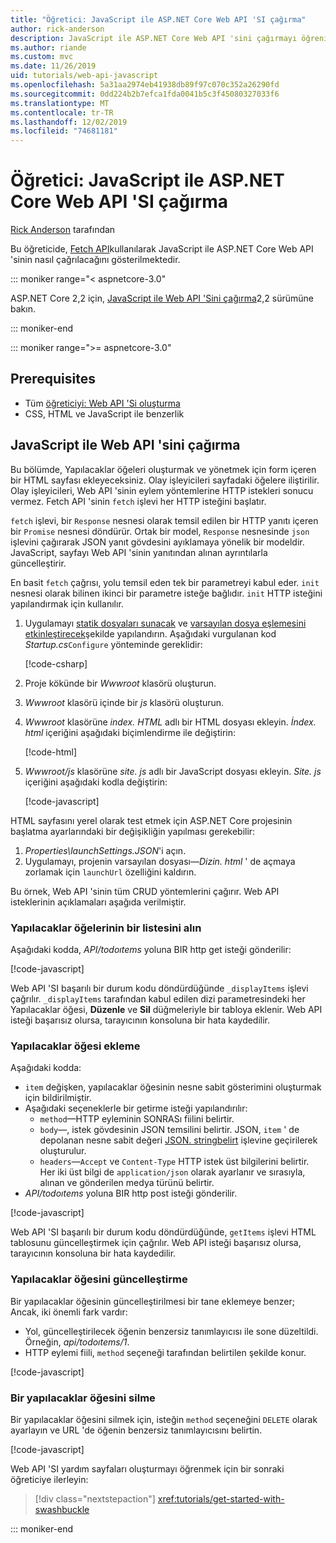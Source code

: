 ```yaml
---
title: "Öğretici: JavaScript ile ASP.NET Core Web API 'SI çağırma"
author: rick-anderson
description: JavaScript ile ASP.NET Core Web API 'sini çağırmayı öğrenin.
ms.author: riande
ms.custom: mvc
ms.date: 11/26/2019
uid: tutorials/web-api-javascript
ms.openlocfilehash: 5a31aa2974eb41938db89f97c070c352a26290fd
ms.sourcegitcommit: 0dd224b2b7efca1fda0041b5c3f45080327033f6
ms.translationtype: MT
ms.contentlocale: tr-TR
ms.lasthandoff: 12/02/2019
ms.locfileid: "74681181"
---
```

# <a name="tutorial-call-an-aspnet-core-web-api-with-javascript"></a>Öğretici: JavaScript ile ASP.NET Core Web API 'SI çağırma

[Rick Anderson](https://twitter.com/RickAndMSFT) tarafından

Bu öğreticide, [Fetch API](https://developer.mozilla.org/docs/Web/API/Fetch_API)kullanılarak JavaScript ile ASP.NET Core Web API 'sinin nasıl çağrılacağını gösterilmektedir.

::: moniker range="< aspnetcore-3.0"

ASP.NET Core 2,2 için, [JavaScript ile Web API 'Sini çağırma](xref:tutorials/first-web-api#call-the-web-api-with-javascript)2,2 sürümüne bakın.

::: moniker-end

::: moniker range=">= aspnetcore-3.0"

## <a name="prerequisites"></a>Prerequisites

* Tüm [öğreticiyi: Web API 'Si oluşturma](xref:tutorials/first-web-api)
* CSS, HTML ve JavaScript ile benzerlik

## <a name="call-the-web-api-with-javascript"></a>JavaScript ile Web API 'sini çağırma

Bu bölümde, Yapılacaklar öğeleri oluşturmak ve yönetmek için form içeren bir HTML sayfası ekleyeceksiniz. Olay işleyicileri sayfadaki öğelere iliştirilir. Olay işleyicileri, Web API 'sinin eylem yöntemlerine HTTP istekleri sonucu vermez. Fetch API 'sinin `fetch` işlevi her HTTP isteğini başlatır.

`fetch` işlevi, bir `Response` nesnesi olarak temsil edilen bir HTTP yanıtı içeren bir `Promise` nesnesi döndürür. Ortak bir model, `Response` nesnesinde `json` işlevini çağırarak JSON yanıt gövdesini ayıklamaya yönelik bir modeldir. JavaScript, sayfayı Web API 'sinin yanıtından alınan ayrıntılarla güncelleştirir.

En basit `fetch` çağrısı, yolu temsil eden tek bir parametreyi kabul eder. `init` nesnesi olarak bilinen ikinci bir parametre isteğe bağlıdır. `init` HTTP isteğini yapılandırmak için kullanılır.

1. Uygulamayı [statik dosyaları sunacak](/dotnet/api/microsoft.aspnetcore.builder.staticfileextensions.usestaticfiles#Microsoft_AspNetCore_Builder_StaticFileExtensions_UseStaticFiles_Microsoft_AspNetCore_Builder_IApplicationBuilder_) ve [varsayılan dosya eşlemesini etkinleştirecek](/dotnet/api/microsoft.aspnetcore.builder.defaultfilesextensions.usedefaultfiles#Microsoft_AspNetCore_Builder_DefaultFilesExtensions_UseDefaultFiles_Microsoft_AspNetCore_Builder_IApplicationBuilder_)şekilde yapılandırın. Aşağıdaki vurgulanan kod *Startup.cs*`Configure` yönteminde gereklidir:

    [!code-csharp[](first-web-api/samples/3.0/TodoApi/StartupJavaScript.cs?highlight=8-9&name=snippet_configure)]

1. Proje kökünde bir *Wwwroot* klasörü oluşturun.

1. *Wwwroot* klasörü içinde bir *js* klasörü oluşturun.

1. *Wwwroot* klasörüne *index. HTML* adlı bir HTML dosyası ekleyin. *İndex. html* içeriğini aşağıdaki biçimlendirme ile değiştirin:

    [!code-html[](first-web-api/samples/3.0/TodoApi/wwwroot/index.html)]

1. *Wwwroot/js* klasörüne *site. js* adlı bir JavaScript dosyası ekleyin. *Site. js* içeriğini aşağıdaki kodla değiştirin:

    [!code-javascript[](first-web-api/samples/3.0/TodoApi/wwwroot/js/site.js?name=snippet_SiteJs)]

HTML sayfasını yerel olarak test etmek için ASP.NET Core projesinin başlatma ayarlarındaki bir değişikliğin yapılması gerekebilir:

1. *Properties\launchSettings.JSON*'i açın.
1. Uygulamayı, projenin varsayılan dosyası&mdash;*Dizin. html* ' de açmaya zorlamak için `launchUrl` özelliğini kaldırın.

Bu örnek, Web API 'sinin tüm CRUD yöntemlerini çağırır. Web API isteklerinin açıklamaları aşağıda verilmiştir.

### <a name="get-a-list-of-to-do-items"></a>Yapılacaklar öğelerinin bir listesini alın

Aşağıdaki kodda, *API/todoıtems* yoluna BIR http get isteği gönderilir:

[!code-javascript[](first-web-api/samples/3.0/TodoApi/wwwroot/js/site.js?name=snippet_GetItems)]

Web API 'SI başarılı bir durum kodu döndürdüğünde `_displayItems` işlevi çağrılır. `_displayItems` tarafından kabul edilen dizi parametresindeki her Yapılacaklar öğesi, **Düzenle** ve **Sil** düğmeleriyle bir tabloya eklenir. Web API isteği başarısız olursa, tarayıcının konsoluna bir hata kaydedilir.

### <a name="add-a-to-do-item"></a>Yapılacaklar öğesi ekleme

Aşağıdaki kodda:

* `item` değişken, yapılacaklar öğesinin nesne sabit gösterimini oluşturmak için bildirilmiştir.
* Aşağıdaki seçeneklerle bir getirme isteği yapılandırılır:
  * `method`&mdash;HTTP eyleminin SONRASı fiilini belirtir.
  * `body`&mdash;, istek gövdesinin JSON temsilini belirtir. JSON, `item` ' de depolanan nesne sabit değeri [JSON. stringbelirt](https://developer.mozilla.org/docs/Web/JavaScript/Reference/Global_Objects/JSON/stringify) işlevine geçirilerek oluşturulur.
  * `headers`&mdash;`Accept` ve `Content-Type` HTTP istek üst bilgilerini belirtir. Her iki üst bilgi de `application/json` olarak ayarlanır ve sırasıyla, alınan ve gönderilen medya türünü belirtir.
* *API/todoıtems* yoluna BIR http post isteği gönderilir.

[!code-javascript[](first-web-api/samples/3.0/TodoApi/wwwroot/js/site.js?name=snippet_AddItem)]

Web API 'SI başarılı bir durum kodu döndürdüğünde, `getItems` işlevi HTML tablosunu güncelleştirmek için çağrılır. Web API isteği başarısız olursa, tarayıcının konsoluna bir hata kaydedilir.

### <a name="update-a-to-do-item"></a>Yapılacaklar öğesini güncelleştirme

Bir yapılacaklar öğesinin güncelleştirilmesi bir tane eklemeye benzer; Ancak, iki önemli fark vardır:

* Yol, güncelleştirilecek öğenin benzersiz tanımlayıcısı ile sone düzeltildi. Örneğin, *api/todoıtems/1*.
* HTTP eylemi fiili, `method` seçeneği tarafından belirtilen şekilde konur.

[!code-javascript[](first-web-api/samples/3.0/TodoApi/wwwroot/js/site.js?name=snippet_UpdateItem)]

### <a name="delete-a-to-do-item"></a>Bir yapılacaklar öğesini silme

Bir yapılacaklar öğesini silmek için, isteğin `method` seçeneğini `DELETE` olarak ayarlayın ve URL 'de öğenin benzersiz tanımlayıcısını belirtin.

[!code-javascript[](first-web-api/samples/3.0/TodoApi/wwwroot/js/site.js?name=snippet_DeleteItem)]

Web API 'SI yardım sayfaları oluşturmayı öğrenmek için bir sonraki öğreticiye ilerleyin:

> [!div class="nextstepaction"]
> <xref:tutorials/get-started-with-swashbuckle>

::: moniker-end
